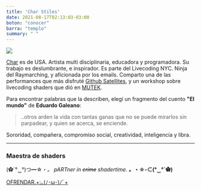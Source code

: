 ```yaml
---
title: 'Char Stiles'
date: 2021-08-17T02:13:03-03:00
boton: "conocer"
barra: "templo"
summary: " "
---
```


<img src="/images/templo/char.gif"></img>

[Char](http://charstiles.com/) es de USA.  Artista multi disciplinaria, educadora y programadora. Su trabajo es deslumbrante, e inspirador. Es parte del Livecoding NYC.
Ninja del Raymarching, y aficionada por los emails. Comparto una de las performances que más disfruté [Github Satellites](https://www.youtube.com/watch?v=-8YgwVJQlYw), y un workshop sobre livecoding shaders que dió en [MUTEK](https://www.youtube.com/watch?v=hdzen9_86D4).

Para encontrar palabras que la describen, elegí  un fragmento del cuento **"El mundo"** de **Eduardo Galeano**:

>..otros arden la vida con tantas ganas
>que no se puede mirarlos sin parpadear,
>y quien se acerca, se enciende.


Sororidad, compañera, compromiso social, creatividad, inteligencia y libra.


<hr>

### **Maestra de shaders**

(✿´°‿°)つ━☆・*。 pARTner in ~~crime~~ shadertime.  <b>。*・☆-⊂(°‿°´✿)</b>


 <span class="button-red"><a target="_blank" href="https://templo-shader.glitch.me/">OFRENDAR.+:｡(ﾉ･ω･)ﾉﾞ+</a></span>

